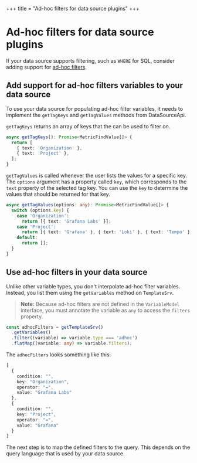 +++
title = "Ad-hoc filters for data source plugins"
+++

# Ad-hoc filters for data source plugins

If your data source supports filtering, such as `WHERE` for SQL, consider adding support for [ad-hoc filters](TODO).

## Add support for ad-hoc filters variables to your data source

To use your data source for populating ad-hoc filter variables, it needs to implement the `getTagKeys` and `getTagValues` methods from DataSourceApi.

`getTagKeys` returns an array of keys that the can be used to filter on.

```ts
async getTagKeys(): Promise<MetricFindValue[]> {
  return [
    { text: 'Organization' },
    { text: 'Project' },
  ];
}
```

`getTagValues` is called whenever the user lists the values for a specific key. The `options` argument has a property called `key`, which corresponds to the `text` property of the selected tag key. You can use the `key` to determine the values that should be returned for that key.

```ts
async getTagValues(options: any): Promise<MetricFindValue[]> {
  switch (options.key) {
    case 'Organization':
      return [{ text: 'Grafana Labs' }];
    case 'Project':
      return [{ text: 'Grafana' }, { text: 'Loki' }, { text: 'Tempo' }];
    default:
      return [];
  }
}
```

## Use ad-hoc filters in your data source

Unlike other variable types, you don't interpolate ad-hoc filter variables. Instead, you list them using the `getVariables` method on `TemplateSrv`.

> **Note:** Because ad-hoc filters are not defined in the `VariableModel` interface, you must annotate the variable as `any` to access the `filters` property.

```ts
const adhocFilters = getTemplateSrv()
  .getVariables()
  .filter((variable) => variable.type === 'adhoc')
  .flatMap((variable: any) => variable.filters);
```

The `adhocFilters` looks something like this:

```ts
[
  {
    condition: "",
    key: "Organization",
    operator: "=",
    value: "Grafana Labs"
  },
  {
    condition: "",
    key: "Project",
    operator: "=",
    value: "Grafana"
  }
]
```

The next step is to map the defined filters to the query. This depends on the query language that is used by your data source.
